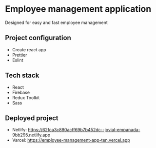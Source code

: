 # Employee management application

Designed for easy and fast employee management

## Project configuration

-   Create react app
-   Prettier
-   Eslint

## Tech stack

-   React
-   Firebase
-   Redux Toolkit
-   Sass

## Deployed project
- Netlify: https://62fca3c880acff69b7b452dc--jovial-empanada-9bb295.netlify.app
- Varcel: https://employee-management-app-ten.vercel.app
